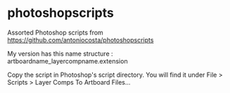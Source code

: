 photoshopscripts
================

Assorted Photoshop scripts from https://github.com/antoniocosta/photoshopscripts

My version has this name structure : artboardname_layercompname.extension


Copy the script in Photoshop's script directory.
You will find it under File > Scripts > Layer Comps To Artboard Files...

<img scr="https://raw.githubusercontent.com/stephanie-walter/photoshopscripts/master/Layer%20Comps%20To%20Artboard%20Files.png" alt="">
